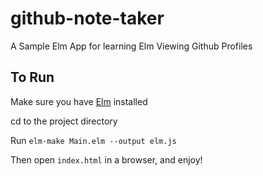 # github-note-taker
A Sample Elm App for learning Elm Viewing Github Profiles

## To Run
Make sure you have [Elm][] installed

[Elm]: http://elm-lang.org/get-started

cd to the project directory

Run `elm-make Main.elm --output elm.js`

Then open `index.html` in a browser, and enjoy!
